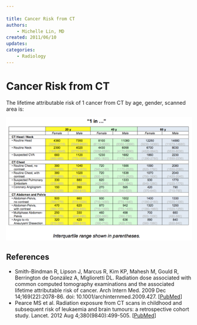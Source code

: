 ```yaml
---

title: Cancer Risk from CT
authors:
    - Michelle Lin, MD
created: 2011/06/10
updates:
categories:
    - Radiology
---
```


# Cancer Risk from CT

The lifetime attributable risk of 1 cancer from CT by age, gender, scanned area is:

![CT-cancer risk chart](image-1.png)

## References

- Smith-Bindman R, Lipson J, Marcus R, Kim KP, Mahesh M, Gould R, Berrington de González A, Miglioretti DL. Radiation dose associated with common computed tomography examinations and the associated lifetime attributable risk of cancer. Arch Intern Med. 2009 Dec 14;169(22):2078-86. doi: 10.1001/archinternmed.2009.427. [[PubMed](https://www.ncbi.nlm.nih.gov/pubmed/?term=20008690)]
- Pearce MS et al. Radiation exposure from CT scans in childhood and subsequent risk of leukaemia and brain tumours: a retrospective cohort study. Lancet. 2012 Aug 4;380(9840):499-505. [[PubMed](https://www.ncbi.nlm.nih.gov/pubmed?term=22681860)]
